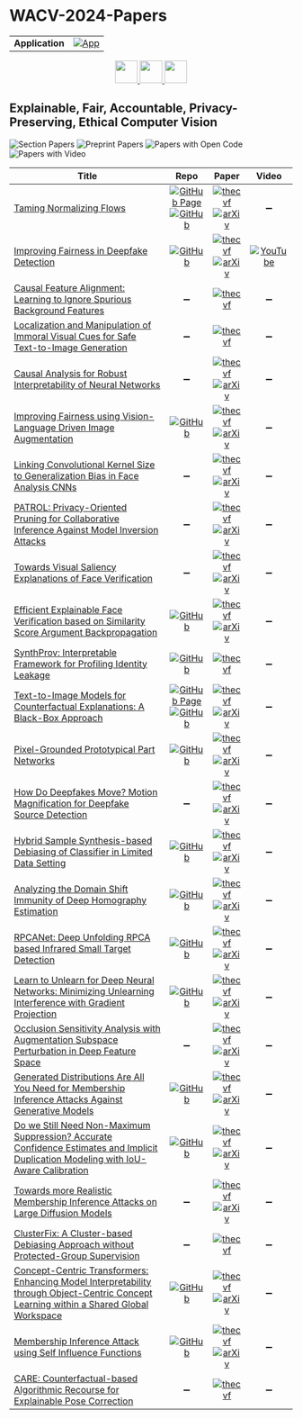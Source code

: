# WACV-2024-Papers

<table>
    <tr>
        <td><strong>Application</strong></td>
        <td>
            <a href="https://huggingface.co/spaces/DmitryRyumin/NewEraAI-Papers" style="float:left;">
                <img src="https://img.shields.io/badge/🤗-NewEraAI--Papers-FFD21F.svg" alt="App" />
            </a>
        </td>
    </tr>
</table>

<div align="center">
    <a href="https://github.com/DmitryRyumin/WACV-2024-Papers/blob/main/sections/datasets_and_evaluation.md">
        <img src="https://cdn.jsdelivr.net/gh/DmitryRyumin/NewEraAI-Papers@main/images/left.svg" width="40" alt="" />
    </a>
    <a href="https://github.com/DmitryRyumin/WACV-2024-Papers/">
        <img src="https://cdn.jsdelivr.net/gh/DmitryRyumin/NewEraAI-Papers@main/images/home.svg" width="40" alt="" />
    </a>
    <a href="https://github.com/DmitryRyumin/WACV-2024-Papers/blob/main/sections/generative_models_for_image_video_3d.md">
        <img src="https://cdn.jsdelivr.net/gh/DmitryRyumin/NewEraAI-Papers@main/images/right.svg" width="40" alt="" />
    </a>
</div>

## Explainable, Fair, Accountable, Privacy-Preserving, Ethical Computer Vision

![Section Papers](https://img.shields.io/badge/Section%20Papers-26-42BA16) ![Preprint Papers](https://img.shields.io/badge/Preprint%20Papers-21-b31b1b) ![Papers with Open Code](https://img.shields.io/badge/Papers%20with%20Open%20Code-15-1D7FBF) ![Papers with Video](https://img.shields.io/badge/Papers%20with%20Video-1-FF0000)

| **Title** | **Repo** | **Paper** | **Video** |
|-----------|:--------:|:---------:|:---------:|
| [Taming Normalizing Flows](https://openaccess.thecvf.com/content/WACV2024/html/Malnick_Taming_Normalizing_Flows_WACV_2024_paper.html) | [![GitHub Page](https://img.shields.io/badge/GitHub-Page-159957.svg)](https://www.malnick.net/taming_norm_flows/) <br /> [![GitHub](https://img.shields.io/github/stars/ShimonMalnick/taming_norm_flows?style=flat)](https://github.com/ShimonMalnick/taming_norm_flows) | [![thecvf](https://img.shields.io/badge/pdf-thecvf-7395C5.svg)](https://openaccess.thecvf.com/content/WACV2024/papers/Malnick_Taming_Normalizing_Flows_WACV_2024_paper.pdf) <br /> [![arXiv](https://img.shields.io/badge/arXiv-2211.16488-b31b1b.svg)](http://arxiv.org/abs/2211.16488) | :heavy_minus_sign: |
| [Improving Fairness in Deepfake Detection](https://openaccess.thecvf.com/content/WACV2024/html/Ju_Improving_Fairness_in_Deepfake_Detection_WACV_2024_paper.html) | [![GitHub](https://img.shields.io/github/stars/littlejuyan/DF_Fairness?style=flat)](https://github.com/littlejuyan/DF_Fairness) | [![thecvf](https://img.shields.io/badge/pdf-thecvf-7395C5.svg)](https://openaccess.thecvf.com/content/WACV2024/papers/Ju_Improving_Fairness_in_Deepfake_Detection_WACV_2024_paper.pdf) <br /> [![arXiv](https://img.shields.io/badge/arXiv-2306.16635-b31b1b.svg)](http://arxiv.org/abs/2306.16635) | [![YouTube](https://img.shields.io/badge/YouTube-%23FF0000.svg?style=for-the-badge&logo=YouTube&logoColor=white)](https://www.youtube.com/watch?v=uzJ05mNHt_o) |
| [Causal Feature Alignment: Learning to Ignore Spurious Background Features](https://openaccess.thecvf.com/content/WACV2024/html/Venkataramani_Causal_Feature_Alignment_Learning_To_Ignore_Spurious_Background_Features_WACV_2024_paper.html) | :heavy_minus_sign: | [![thecvf](https://img.shields.io/badge/pdf-thecvf-7395C5.svg)](https://openaccess.thecvf.com/content/WACV2024/papers/Venkataramani_Causal_Feature_Alignment_Learning_To_Ignore_Spurious_Background_Features_WACV_2024_paper.pdf) | :heavy_minus_sign: |
| [Localization and Manipulation of Immoral Visual Cues for Safe Text-to-Image Generation](https://openaccess.thecvf.com/content/WACV2024/html/Park_Localization_and_Manipulation_of_Immoral_Visual_Cues_for_Safe_Text-to-Image_WACV_2024_paper.html) | :heavy_minus_sign: | [![thecvf](https://img.shields.io/badge/pdf-thecvf-7395C5.svg)](https://openaccess.thecvf.com/content/WACV2024/papers/Park_Localization_and_Manipulation_of_Immoral_Visual_Cues_for_Safe_Text-to-Image_WACV_2024_paper.pdf) | :heavy_minus_sign: |
| [Causal Analysis for Robust Interpretability of Neural Networks](https://openaccess.thecvf.com/content/WACV2024/html/Ahmad_Causal_Analysis_for_Robust_Interpretability_of_Neural_Networks_WACV_2024_paper.html) | :heavy_minus_sign: | [![thecvf](https://img.shields.io/badge/pdf-thecvf-7395C5.svg)](https://openaccess.thecvf.com/content/WACV2024/papers/Ahmad_Causal_Analysis_for_Robust_Interpretability_of_Neural_Networks_WACV_2024_paper.pdf) <br /> [![arXiv](https://img.shields.io/badge/arXiv-2305.08950-b31b1b.svg)](http://arxiv.org/abs/2305.08950) | :heavy_minus_sign: |
| [Improving Fairness using Vision-Language Driven Image Augmentation](https://openaccess.thecvf.com/content/WACV2024/html/DInca_Improving_Fairness_Using_Vision-Language_Driven_Image_Augmentation_WACV_2024_paper.html) | [![GitHub](https://img.shields.io/github/stars/Moreno98/Vision-Language-Bias-Control?style=flat)](https://github.com/Moreno98/Vision-Language-Bias-Control) | [![thecvf](https://img.shields.io/badge/pdf-thecvf-7395C5.svg)](https://openaccess.thecvf.com/content/WACV2024/papers/DInca_Improving_Fairness_Using_Vision-Language_Driven_Image_Augmentation_WACV_2024_paper.pdf) <br /> [![arXiv](https://img.shields.io/badge/arXiv-2311.01573-b31b1b.svg)](http://arxiv.org/abs/2311.01573) | :heavy_minus_sign: |
| [Linking Convolutional Kernel Size to Generalization Bias in Face Analysis CNNs](https://openaccess.thecvf.com/content/WACV2024/html/Liang_Linking_Convolutional_Kernel_Size_to_Generalization_Bias_in_Face_Analysis_WACV_2024_paper.html) | :heavy_minus_sign: | [![thecvf](https://img.shields.io/badge/pdf-thecvf-7395C5.svg)](https://openaccess.thecvf.com/content/WACV2024/papers/Liang_Linking_Convolutional_Kernel_Size_to_Generalization_Bias_in_Face_Analysis_WACV_2024_paper.pdf) <br /> [![arXiv](https://img.shields.io/badge/arXiv-2302.03750-b31b1b.svg)](http://arxiv.org/abs/2302.03750) | :heavy_minus_sign: |
| [PATROL: Privacy-Oriented Pruning for Collaborative Inference Against Model Inversion Attacks](https://openaccess.thecvf.com/content/WACV2024/html/Ding_PATROL_Privacy-Oriented_Pruning_for_Collaborative_Inference_Against_Model_Inversion_Attacks_WACV_2024_paper.html) | :heavy_minus_sign: | [![thecvf](https://img.shields.io/badge/pdf-thecvf-7395C5.svg)](https://openaccess.thecvf.com/content/WACV2024/papers/Ding_PATROL_Privacy-Oriented_Pruning_for_Collaborative_Inference_Against_Model_Inversion_Attacks_WACV_2024_paper.pdf) <br /> [![arXiv](https://img.shields.io/badge/arXiv-2307.10981-b31b1b.svg)](http://arxiv.org/abs/2307.10981) | :heavy_minus_sign: |
| [Towards Visual Saliency Explanations of Face Verification](https://openaccess.thecvf.com/content/WACV2024/html/Lu_Towards_Visual_Saliency_Explanations_of_Face_Verification_WACV_2024_paper.html) | :heavy_minus_sign: | [![thecvf](https://img.shields.io/badge/pdf-thecvf-7395C5.svg)](https://openaccess.thecvf.com/content/WACV2024/papers/Lu_Towards_Visual_Saliency_Explanations_of_Face_Verification_WACV_2024_paper.pdf) <br /> [![arXiv](https://img.shields.io/badge/arXiv-2305.08546-b31b1b.svg)](http://arxiv.org/abs/2305.08546) | :heavy_minus_sign: |
| [Efficient Explainable Face Verification based on Similarity Score Argument Backpropagation](https://openaccess.thecvf.com/content/WACV2024/html/Huber_Efficient_Explainable_Face_Verification_Based_on_Similarity_Score_Argument_Backpropagation_WACV_2024_paper.html) | [![GitHub](https://img.shields.io/github/stars/marcohuber/xSSAB?style=flat)](https://github.com/marcohuber/xSSAB) | [![thecvf](https://img.shields.io/badge/pdf-thecvf-7395C5.svg)](https://openaccess.thecvf.com/content/WACV2024/papers/Huber_Efficient_Explainable_Face_Verification_Based_on_Similarity_Score_Argument_Backpropagation_WACV_2024_paper.pdf) <br /> [![arXiv](https://img.shields.io/badge/arXiv-2304.13409-b31b1b.svg)](http://arxiv.org/abs/2304.13409) | :heavy_minus_sign: |
| [SynthProv: Interpretable Framework for Profiling Identity Leakage](https://openaccess.thecvf.com/content/WACV2024/html/Singh_SynthProv_Interpretable_Framework_for_Profiling_Identity_Leakage_WACV_2024_paper.html) | [![GitHub](https://img.shields.io/github/stars/jaisidhsingh/SynthProv?style=flat)](https://github.com/jaisidhsingh/SynthProv) | [![thecvf](https://img.shields.io/badge/pdf-thecvf-7395C5.svg)](https://openaccess.thecvf.com/content/WACV2024/papers/Singh_SynthProv_Interpretable_Framework_for_Profiling_Identity_Leakage_WACV_2024_paper.pdf) | :heavy_minus_sign: |
| [Text-to-Image Models for Counterfactual Explanations: A Black-Box Approach](https://openaccess.thecvf.com/content/WACV2024/html/Jeanneret_Text-to-Image_Models_for_Counterfactual_Explanations_A_Black-Box_Approach_WACV_2024_paper.html) | [![GitHub Page](https://img.shields.io/badge/GitHub-Page-159957.svg)](https://guillaumejs2403.github.io/projects/time.html) <br /> [![GitHub](https://img.shields.io/github/stars/guillaumejs2403/TIME?style=flat)](https://github.com/guillaumejs2403/TIME) | [![thecvf](https://img.shields.io/badge/pdf-thecvf-7395C5.svg)](https://openaccess.thecvf.com/content/WACV2024/papers/Jeanneret_Text-to-Image_Models_for_Counterfactual_Explanations_A_Black-Box_Approach_WACV_2024_paper.pdf) <br /> [![arXiv](https://img.shields.io/badge/arXiv-2309.07944-b31b1b.svg)](http://arxiv.org/abs/2309.07944) | :heavy_minus_sign: |
| [Pixel-Grounded Prototypical Part Networks](https://openaccess.thecvf.com/content/WACV2024/html/Carmichael_Pixel-Grounded_Prototypical_Part_Networks_WACV_2024_paper.html) | [![GitHub](https://img.shields.io/github/stars/merlresearch/PixPNet?style=flat)](https://github.com/merlresearch/PixPNet) | [![thecvf](https://img.shields.io/badge/pdf-thecvf-7395C5.svg)](https://openaccess.thecvf.com/content/WACV2024/papers/Carmichael_Pixel-Grounded_Prototypical_Part_Networks_WACV_2024_paper.pdf) <br /> [![arXiv](https://img.shields.io/badge/arXiv-2309.14531-b31b1b.svg)](http://arxiv.org/abs/2309.14531) | :heavy_minus_sign: |
| [How Do Deepfakes Move? Motion Magnification for Deepfake Source Detection](https://openaccess.thecvf.com/content/WACV2024/html/Demir_How_Do_Deepfakes_Move_Motion_Magnification_for_Deepfake_Source_Detection_WACV_2024_paper.html) | :heavy_minus_sign: | [![thecvf](https://img.shields.io/badge/pdf-thecvf-7395C5.svg)](https://openaccess.thecvf.com/content/WACV2024/papers/Demir_How_Do_Deepfakes_Move_Motion_Magnification_for_Deepfake_Source_Detection_WACV_2024_paper.pdf) <br /> [![arXiv](https://img.shields.io/badge/arXiv-2212.14033-b31b1b.svg)](http://arxiv.org/abs/2212.14033) | :heavy_minus_sign: |
| [Hybrid Sample Synthesis-based Debiasing of Classifier in Limited Data Setting](https://openaccess.thecvf.com/content/WACV2024/html/Arora_Hybrid_Sample_Synthesis-Based_Debiasing_of_Classifier_in_Limited_Data_Setting_WACV_2024_paper.html) | [![GitHub](https://img.shields.io/github/stars/PiyushArora1010/Hybrid-Sample-Synthesis-based-Debiasing-of-Classifier-in-Limited-Data-Setting?style=flat)](https://github.com/PiyushArora1010/Hybrid-Sample-Synthesis-based-Debiasing-of-Classifier-in-Limited-Data-Setting) | [![thecvf](https://img.shields.io/badge/pdf-thecvf-7395C5.svg)](https://openaccess.thecvf.com/content/WACV2024/papers/Arora_Hybrid_Sample_Synthesis-Based_Debiasing_of_Classifier_in_Limited_Data_Setting_WACV_2024_paper.pdf) <br /> [![arXiv](https://img.shields.io/badge/arXiv-2312.08288-b31b1b.svg)](http://arxiv.org/abs/2312.08288) | :heavy_minus_sign: |
| [Analyzing the Domain Shift Immunity of Deep Homography Estimation](https://openaccess.thecvf.com/content/WACV2024/html/Shao_Analyzing_the_Domain_Shift_Immunity_of_Deep_Homography_Estimation_WACV_2024_paper.html) | [![GitHub](https://img.shields.io/github/stars/MingzhenShao/Homography_estimation?style=flat)](https://github.com/MingzhenShao/Homography_estimation) | [![thecvf](https://img.shields.io/badge/pdf-thecvf-7395C5.svg)](https://openaccess.thecvf.com/content/WACV2024/papers/Shao_Analyzing_the_Domain_Shift_Immunity_of_Deep_Homography_Estimation_WACV_2024_paper.pdf) <br /> [![arXiv](https://img.shields.io/badge/arXiv-2304.09976-b31b1b.svg)](http://arxiv.org/abs/2304.09976) | :heavy_minus_sign: |
| [RPCANet: Deep Unfolding RPCA based Infrared Small Target Detection](https://openaccess.thecvf.com/content/WACV2024/html/Wu_RPCANet_Deep_Unfolding_RPCA_Based_Infrared_Small_Target_Detection_WACV_2024_paper.html) | [![GitHub](https://img.shields.io/github/stars/fengyiwu98/RPCANet?style=flat)](https://github.com/fengyiwu98/RPCANet) | [![thecvf](https://img.shields.io/badge/pdf-thecvf-7395C5.svg)](https://openaccess.thecvf.com/content/WACV2024/papers/Wu_RPCANet_Deep_Unfolding_RPCA_Based_Infrared_Small_Target_Detection_WACV_2024_paper.pdf) <br /> [![arXiv](https://img.shields.io/badge/arXiv-2311.00917-b31b1b.svg)](http://arxiv.org/abs/2311.00917) | :heavy_minus_sign: |
| [Learn to Unlearn for Deep Neural Networks: Minimizing Unlearning Interference with Gradient Projection](https://openaccess.thecvf.com/content/WACV2024/html/Hoang_Learn_To_Unlearn_for_Deep_Neural_Networks_Minimizing_Unlearning_Interference_WACV_2024_paper.html) | [![GitHub](https://img.shields.io/github/stars/hnanhtuan/projected_gradient_unlearning?style=flat)](https://github.com/hnanhtuan/projected_gradient_unlearning) | [![thecvf](https://img.shields.io/badge/pdf-thecvf-7395C5.svg)](https://openaccess.thecvf.com/content/WACV2024/papers/Hoang_Learn_To_Unlearn_for_Deep_Neural_Networks_Minimizing_Unlearning_Interference_WACV_2024_paper.pdf) <br /> [![arXiv](https://img.shields.io/badge/arXiv-2312.04095-b31b1b.svg)](http://arxiv.org/abs/2312.04095) | :heavy_minus_sign: |
| [Occlusion Sensitivity Analysis with Augmentation Subspace Perturbation in Deep Feature Space](https://openaccess.thecvf.com/content/WACV2024/html/Valois_Occlusion_Sensitivity_Analysis_With_Augmentation_Subspace_Perturbation_in_Deep_Feature_WACV_2024_paper.html) | :heavy_minus_sign: | [![thecvf](https://img.shields.io/badge/pdf-thecvf-7395C5.svg)](https://openaccess.thecvf.com/content/WACV2024/papers/Valois_Occlusion_Sensitivity_Analysis_With_Augmentation_Subspace_Perturbation_in_Deep_Feature_WACV_2024_paper.pdf) <br /> [![arXiv](https://img.shields.io/badge/arXiv-2311.15022-b31b1b.svg)](http://arxiv.org/abs/2311.15022) | :heavy_minus_sign: |
| [Generated Distributions Are All You Need for Membership Inference Attacks Against Generative Models](https://openaccess.thecvf.com/content/WACV2024/html/Zhang_Generated_Distributions_Are_All_You_Need_for_Membership_Inference_Attacks_WACV_2024_paper.html) | [![GitHub](https://img.shields.io/github/stars/minxingzhang/MIAGM?style=flat)](https://github.com/minxingzhang/MIAGM) | [![thecvf](https://img.shields.io/badge/pdf-thecvf-7395C5.svg)](https://openaccess.thecvf.com/content/WACV2024/papers/Zhang_Generated_Distributions_Are_All_You_Need_for_Membership_Inference_Attacks_WACV_2024_paper.pdf) <br /> [![arXiv](https://img.shields.io/badge/arXiv-2310.19410-b31b1b.svg)](http://arxiv.org/abs/2310.19410) | :heavy_minus_sign: |
| [Do we Still Need Non-Maximum Suppression? Accurate Confidence Estimates and Implicit Duplication Modeling with IoU-Aware Calibration](https://openaccess.thecvf.com/content/WACV2024/html/Gilg_Do_We_Still_Need_Non-Maximum_Suppression_Accurate_Confidence_Estimates_and_WACV_2024_paper.html) | [![GitHub](https://img.shields.io/github/stars/Blueblue4/IoU-AwareCalibration?style=flat)](https://github.com/Blueblue4/IoU-AwareCalibration) | [![thecvf](https://img.shields.io/badge/pdf-thecvf-7395C5.svg)](https://openaccess.thecvf.com/content/WACV2024/papers/Gilg_Do_We_Still_Need_Non-Maximum_Suppression_Accurate_Confidence_Estimates_and_WACV_2024_paper.pdf) <br /> [![arXiv](https://img.shields.io/badge/arXiv-2309.03110-b31b1b.svg)](http://arxiv.org/abs/2309.03110) | :heavy_minus_sign: |
| [Towards more Realistic Membership Inference Attacks on Large Diffusion Models](https://openaccess.thecvf.com/content/WACV2024/html/Dubinski_Towards_More_Realistic_Membership_Inference_Attacks_on_Large_Diffusion_Models_WACV_2024_paper.html) | :heavy_minus_sign: | [![thecvf](https://img.shields.io/badge/pdf-thecvf-7395C5.svg)](https://openaccess.thecvf.com/content/WACV2024/papers/Dubinski_Towards_More_Realistic_Membership_Inference_Attacks_on_Large_Diffusion_Models_WACV_2024_paper.pdf) <br /> [![arXiv](https://img.shields.io/badge/arXiv-2306.12983-b31b1b.svg)](http://arxiv.org/abs/2306.12983) | :heavy_minus_sign: |
| [ClusterFix: A Cluster-based Debiasing Approach without Protected-Group Supervision](https://openaccess.thecvf.com/content/WACV2024/html/Capitani_ClusterFix_A_Cluster-Based_Debiasing_Approach_Without_Protected-Group_Supervision_WACV_2024_paper.html) | :heavy_minus_sign: | [![thecvf](https://img.shields.io/badge/pdf-thecvf-7395C5.svg)](https://openaccess.thecvf.com/content/WACV2024/papers/Capitani_ClusterFix_A_Cluster-Based_Debiasing_Approach_Without_Protected-Group_Supervision_WACV_2024_paper.pdf) | :heavy_minus_sign: |
| [Concept-Centric Transformers: Enhancing Model Interpretability through Object-Centric Concept Learning within a Shared Global Workspace](https://openaccess.thecvf.com/content/WACV2024/html/Hong_Concept-Centric_Transformers_Enhancing_Model_Interpretability_Through_Object-Centric_Concept_Learning_Within_WACV_2024_paper.html) | [![GitHub](https://img.shields.io/github/stars/PavlicLab/WACV2024-Hong-Concept_Centric_Transformers?style=flat)](https://github.com/PavlicLab/WACV2024-Hong-Concept_Centric_Transformers) | [![thecvf](https://img.shields.io/badge/pdf-thecvf-7395C5.svg)](https://openaccess.thecvf.com/content/WACV2024/papers/Hong_Concept-Centric_Transformers_Enhancing_Model_Interpretability_Through_Object-Centric_Concept_Learning_Within_WACV_2024_paper.pdf) <br /> [![arXiv](https://img.shields.io/badge/arXiv-2305.15775-b31b1b.svg)](http://arxiv.org/abs/2305.15775) | :heavy_minus_sign: |
| [Membership Inference Attack using Self Influence Functions](https://openaccess.thecvf.com/content/WACV2024/html/Cohen_Membership_Inference_Attack_Using_Self_Influence_Functions_WACV_2024_paper.html) | [![GitHub](https://img.shields.io/github/stars/giladcohen/sif_mi_attack?style=flat)](https://github.com/giladcohen/sif_mi_attack) | [![thecvf](https://img.shields.io/badge/pdf-thecvf-7395C5.svg)](https://openaccess.thecvf.com/content/WACV2024/papers/Cohen_Membership_Inference_Attack_Using_Self_Influence_Functions_WACV_2024_paper.pdf) <br /> [![arXiv](https://img.shields.io/badge/arXiv-2205.13680-b31b1b.svg)](http://arxiv.org/abs/2205.13680) | :heavy_minus_sign: |
| [CARE: Counterfactual-based Algorithmic Recourse for Explainable Pose Correction](https://openaccess.thecvf.com/content/WACV2024/html/Dittakavi_CARE_Counterfactual-Based_Algorithmic_Recourse_for_Explainable_Pose_Correction_WACV_2024_paper.html) | :heavy_minus_sign: | [![thecvf](https://img.shields.io/badge/pdf-thecvf-7395C5.svg)](https://openaccess.thecvf.com/content/WACV2024/papers/Dittakavi_CARE_Counterfactual-Based_Algorithmic_Recourse_for_Explainable_Pose_Correction_WACV_2024_paper.pdf) | :heavy_minus_sign: |
